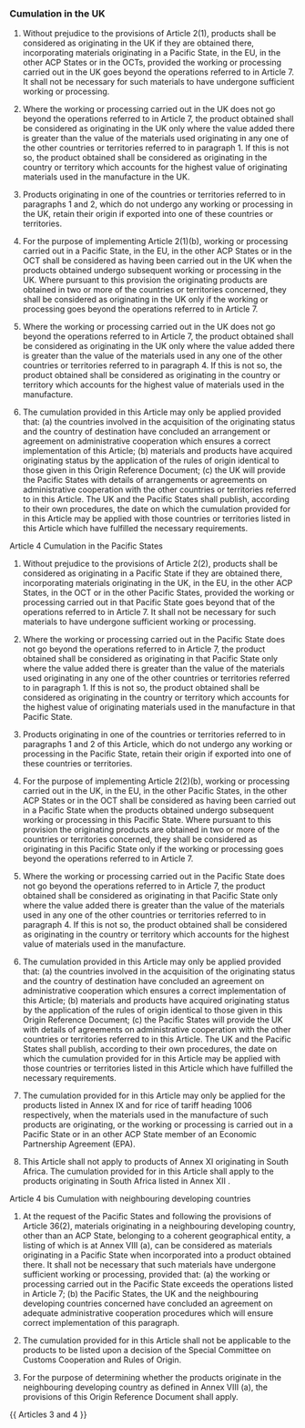 ### Cumulation in the UK

1.	Without prejudice to the provisions of Article 2(1), products shall be considered as originating in the UK if they are obtained there, incorporating materials originating in a Pacific State, in  the  EU,  in the other ACP States or in the OCTs, provided the working or processing carried out in the UK goes beyond the operations referred to in Article 7. It shall not be necessary for such materials to have undergone sufficient working or processing.

2.	Where the working or processing carried out in the UK does not go beyond the operations referred to in Article 7, the product obtained shall be considered as originating in the  UK only where the value added there is greater than the value of the materials used originating in any one of the other countries or territories referred to in paragraph 1. If this is not so, the product obtained shall be considered as originating in the country or territory which accounts for the highest value of originating materials used in the manufacture in the UK.

3.	Products originating in one of the countries or territories referred to in paragraphs 1 and 2, which do not undergo any working or processing in the UK, retain their origin if exported into one of these countries or territories.

4.	For the purpose of implementing Article 2(1)(b), working or processing carried out in a Pacific State, in the EU, in the other ACP States or in the OCT shall be considered as having been carried out in the UK when the products obtained undergo subsequent working or processing in the UK. Where pursuant to this provision the originating products are obtained in two or more of the countries or territories concerned, they shall be considered as originating in the UK only if the working or processing goes beyond the operations referred to in Article 7.

5.	Where the working or processing carried out in the UK does not go beyond the operations referred to in Article 7, the product obtained shall be considered as originating in the UK only where the value added there is greater than the value of the materials used in any one of the other countries or territories referred to in paragraph 4. If this is not so, the product obtained shall be considered as originating in the country or territory which accounts for the highest value of materials used in the manufacture.

6.	The cumulation provided in this Article may only be applied provided that:
(a)	the countries involved in the acquisition of the originating status and the country of destination have concluded an arrangement or agreement on administrative cooperation which ensures a correct implementation of this Article;
(b)	materials and products have acquired originating status by the application of the rules of origin identical to those given in this Origin Reference Document;
(c)	the UK will provide the Pacific States with details of arrangements or agreements on administrative cooperation with the other countries or territories referred to in this Article. The UK and the Pacific States shall publish, according to their own procedures, the date on which the cumulation provided for in this Article may be applied with those countries or territories listed in this Article which have fulfilled the necessary requirements.


Article 4
Cumulation in the Pacific States

1.	Without prejudice to the provisions of Article 2(2), products shall be considered as originating in a Pacific State if they are obtained there, incorporating materials originating in the UK, in the EU, in the other ACP States, in the OCT or in the other Pacific States, provided the working or processing carried out in that Pacific State goes beyond that of the operations referred to in Article 7. It shall not be necessary for such materials to have undergone sufficient working or processing.

2.	Where the working or processing carried out in the Pacific State does not go beyond the operations referred to in Article 7, the product obtained shall be considered as originating in that Pacific State only where the value added there is greater than the value of the materials used originating in any one of the other countries or territories referred to in paragraph 1. If this is not so, the product obtained shall be considered as originating in the country or territory which accounts for the highest value of originating materials used in the manufacture in that Pacific State.

3.	Products originating in one of the countries or territories referred to in paragraphs 1 and 2 of this Article, which do not undergo any working or processing in the Pacific State, retain their origin if exported into one of these countries or territories.

4.	For the purpose of implementing Article 2(2)(b), working or processing carried out in the UK, in the EU, in the other Pacific States, in the other ACP States or in the OCT shall be considered as having been carried out in a Pacific State when the products obtained undergo subsequent working or processing in this Pacific State. Where pursuant to this provision the originating products are obtained in two or more of the countries or territories concerned, they shall be considered as originating in this Pacific State only if the working or processing goes beyond the operations referred to in Article 7.

5.	Where the working or processing carried out in the Pacific State does not go beyond the operations referred to in Article 7, the product obtained shall be considered as originating in that Pacific State only where the value added there is greater than the value of the materials used in any one of the other countries or territories referred to in paragraph 4. If this is not so, the product obtained shall be considered as originating in the country or territory which accounts for the highest value of materials used in the manufacture.

6.	The cumulation provided in this Article may only be applied provided that:
(a)	the countries involved in the acquisition of the originating status and the country of destination have concluded an agreement on administrative cooperation which ensures a correct implementation of this Article;
(b)	materials and products have acquired originating status by the application of the rules of origin identical to those given in this Origin Reference Document;
(c)	the Pacific States will provide the UK with details of agreements on administrative cooperation with the other countries or territories referred to in this Article. The UK and the Pacific States shall publish, according to their own procedures, the date on which the cumulation provided for in this Article may be applied with those countries or territories listed in this Article which have fulfilled the necessary requirements.

7.	The cumulation provided for in this Article may only be applied for the products listed in Annex IX and for rice of tariff heading 1006 respectively, when the materials used in the manufacture of such products are originating, or the working or processing is carried out in a Pacific State or in an other ACP State member of an Economic Partnership Agreement (EPA).

8.	This Article shall not apply to products of Annex XI originating in South Africa. The cumulation provided for in this Article shall apply to the products originating in South Africa listed in Annex XII .

Article 4 bis
Cumulation with neighbouring developing countries

1.	At the request of the Pacific States and following the provisions of Article 36(2), materials originating in a neighbouring developing country, other than an ACP State, belonging to a coherent geographical entity, a listing of which is at Annex VIII (a), can be considered as materials originating in a Pacific State when incorporated into a product obtained there. It shall not be necessary that such materials have undergone sufficient working or processing, provided that:
(a)	the working or processing carried out in the Pacific State exceeds the operations listed in Article 7;
(b)	the Pacific States, the UK and the neighbouring developing countries concerned have concluded an agreement on adequate administrative cooperation procedures which will ensure correct implementation of this paragraph.

2.	The cumulation provided for in this Article shall not be applicable to the products to be listed upon a decision of the Special Committee on Customs Cooperation and Rules of Origin.

3.	For the purpose of determining whether the products originate in the neighbouring developing country as defined in Annex VIII (a), the provisions of this Origin Reference Document shall apply.

{{ Articles 3 and 4 }}
